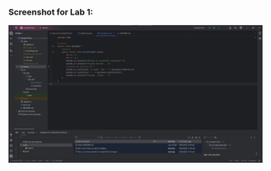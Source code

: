 ### Screenshot for Lab 1:
![Screenshot 2023-09-16.png](..%2F..%2F..%2F..%2Fassets%2FScreenshot%202023-09-16.png)